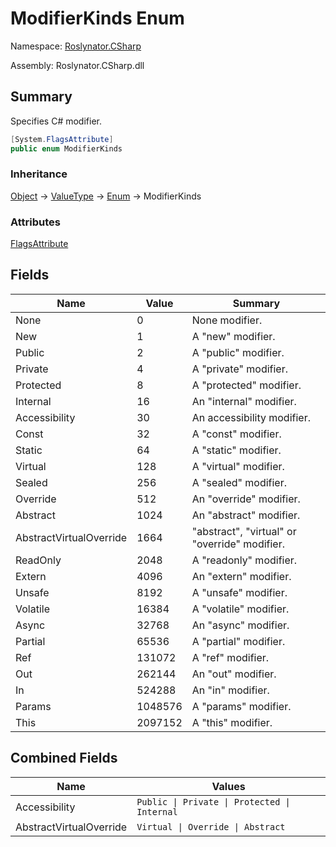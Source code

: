 # ModifierKinds Enum

Namespace: [Roslynator.CSharp](../README.md)

Assembly: Roslynator\.CSharp\.dll

## Summary

Specifies C\# modifier\.

```csharp
[System.FlagsAttribute]
public enum ModifierKinds
```

### Inheritance

[Object](https://docs.microsoft.com/en-us/dotnet/api/system.object) &#x2192; [ValueType](https://docs.microsoft.com/en-us/dotnet/api/system.valuetype) &#x2192; [Enum](https://docs.microsoft.com/en-us/dotnet/api/system.enum) &#x2192; ModifierKinds

### Attributes

[FlagsAttribute](https://docs.microsoft.com/en-us/dotnet/api/system.flagsattribute)

## Fields

| Name | Value | Summary |
| ---- | ----- | ------- |
| None | 0 | None modifier\. |
| New | 1 | A "new" modifier\. |
| Public | 2 | A "public" modifier\. |
| Private | 4 | A "private" modifier\. |
| Protected | 8 | A "protected" modifier\. |
| Internal | 16 | An "internal" modifier\. |
| Accessibility | 30 | An accessibility modifier\. |
| Const | 32 | A "const" modifier\. |
| Static | 64 | A "static" modifier\. |
| Virtual | 128 | A "virtual" modifier\. |
| Sealed | 256 | A "sealed" modifier\. |
| Override | 512 | An "override" modifier\. |
| Abstract | 1024 | An "abstract" modifier\. |
| AbstractVirtualOverride | 1664 | "abstract", "virtual" or "override" modifier\. |
| ReadOnly | 2048 | A "readonly" modifier\. |
| Extern | 4096 | An "extern" modifier\. |
| Unsafe | 8192 | A "unsafe" modifier\. |
| Volatile | 16384 | A "volatile" modifier\. |
| Async | 32768 | An "async" modifier\. |
| Partial | 65536 | A "partial" modifier\. |
| Ref | 131072 | A "ref" modifier\. |
| Out | 262144 | An "out" modifier\. |
| In | 524288 | An "in" modifier\. |
| Params | 1048576 | A "params" modifier\. |
| This | 2097152 | A "this" modifier\. |

## Combined Fields

| Name | Values |
| ---- | ------ |
| Accessibility | `Public \| Private \| Protected \| Internal` |
| AbstractVirtualOverride | `Virtual \| Override \| Abstract` |


